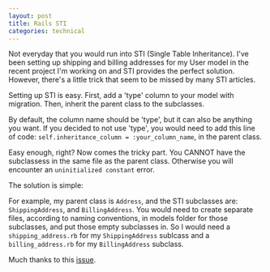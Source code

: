 ```yaml
---
layout: post
title: Rails STI
categories: technical
---
```

Not everyday that you would run into STI (Single Table Inheritance). I've been setting up shipping and billing addresses for my User model in the recent project I'm working on and STI provides the perfect solution. However, there's a little trick that seem to be missed by many STI articles.

Setting up STI is easy. First, add a 'type' column to your model with migration. Then, inherit the parent class to the subclasses.

By default, the column name should be 'type', but it can also be anything you want. If you decided to not use 'type', you would need to add this line of code: `self.inheritance_column = :your_column_name`, in the parent class.

Easy enough, right? Now comes the tricky part. You CANNOT have the subclassess in the same file as the parent class. Otherwise you will encounter an `uninitialized constant` error.

The solution is simple:

For example, my parent class is `Address`, and the STI subclasses are: `ShippingAddress`, and `BillingAddress`. You would need to create separate files, according to naming conventions, in models folder for those subclasses, and put those empty subclasses in. So I would need a `shipping_address.rb` for my `ShippingAddress` sublcass and a `billing_address.rb` for my `BillingAddress` subclass.

Much thanks to this [issue](https://github.com/sferik/rails_admin/issues/361).